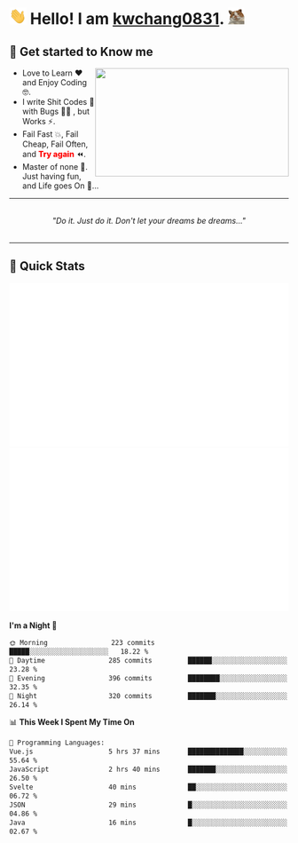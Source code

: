 <h1> <img src="./assets/hi.gif" height="30px"> Hello! I am <a href="https://github.com/kwchang0831">kwchang0831</a>. <img src="./assets/cool-cat.gif" height="30px"> </h1>
</h1>

## 🎉 Get started to Know me

<a href="#"><img align="right" src="https://media.tenor.com/S5qCffxIFdUAAAAC/the-muppet-kermit-the-frog.gif" width="349" height="195" /></a>

- Love to Learn ❤️ and Enjoy Coding 🤓.
- I write Shit Codes 💩 with Bugs 🐛🐛 , but Works ⚡️.
- Fail Fast 💥, Fail Cheap, Fail Often, and <span style="color:red;font-weight:800;">Try again</span> ⏪️.
- Master of none 🤪. Just having fun, and Life goes On 🌱...

<hr/>
<br/>
<div align="center">
<i>"Do it. Just do it. Don't let your dreams be dreams..." </i>
</div>
<br/>
<hr/>

## 🙈 Quick Stats

![](https://raw.githubusercontent.com/kwchang0831/kwchang0831/output/generated/overview.svg)
![](https://raw.githubusercontent.com/kwchang0831/kwchang0831/output/generated/languages.svg)

<!--START_SECTION:waka-->
**I'm a Night 🦉** 

```text
🌞 Morning                223 commits         █████░░░░░░░░░░░░░░░░░░░░   18.22 % 
🌆 Daytime                285 commits         ██████░░░░░░░░░░░░░░░░░░░   23.28 % 
🌃 Evening                396 commits         ████████░░░░░░░░░░░░░░░░░   32.35 % 
🌙 Night                  320 commits         ███████░░░░░░░░░░░░░░░░░░   26.14 % 
```


📊 **This Week I Spent My Time On** 

```text
💬 Programming Languages: 
Vue.js                   5 hrs 37 mins       ██████████████░░░░░░░░░░░   55.64 % 
JavaScript               2 hrs 40 mins       ███████░░░░░░░░░░░░░░░░░░   26.50 % 
Svelte                   40 mins             ██░░░░░░░░░░░░░░░░░░░░░░░   06.72 % 
JSON                     29 mins             █░░░░░░░░░░░░░░░░░░░░░░░░   04.86 % 
Java                     16 mins             █░░░░░░░░░░░░░░░░░░░░░░░░   02.67 % 
```


<!--END_SECTION:waka-->
